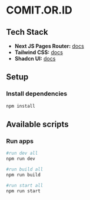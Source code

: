 # COMIT.OR.ID

## Tech Stack

- **Next JS Pages Router:** [docs](https://nextjs.org)
- **Tailwind CSS:** [docs](https://tailwindcss.com)
- **Shadcn UI:** [docs](https://ui.shadcn.com)

## Setup

### Install dependencies

```bash
npm install
```

## Available scripts

### Run apps

```bash
#run dev all
npm run dev

#run build all
npm run build

#run start all
npm run start
```